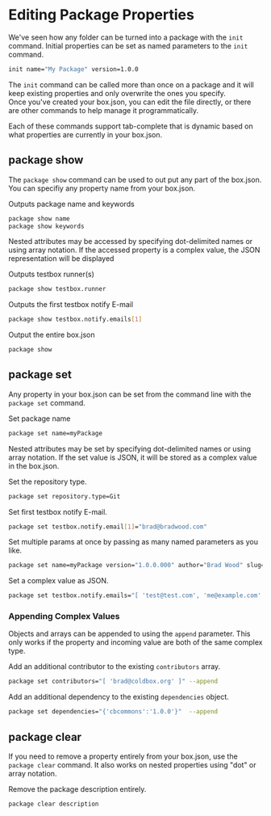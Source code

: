 # Editing Package Properties

We've seen how any folder can be turned into a package with the `init` command.  Initial properties can be set as named parameters to the `init` command.  

```bash
init name="My Package" version=1.0.0
```

The `init` command can be called more than once on a package and it will keep existing properties and only overwrite the ones you specify.  
Once you've created your box.json, you can edit the file directly, or there are other commands to help manage it programmatically.  

Each of these commands support tab-complete that is dynamic based on what properties are currently in your box.json.

## package show

The `package show` command can be used to out put any part  of the box.json.  You can specifiy any property name from your box.json.  

Outputs package name and keywords
```bash
package show name
package show keywords
```

Nested attributes may be accessed by specifying dot-delimited names or using array notation.
If the accessed property is a complex value, the JSON representation will be displayed

Outputs testbox runner(s)

```bash
package show testbox.runner
```

Outputs the first testbox notify E-mail
```bash
package show testbox.notify.emails[1]
```

Output the entire box.json

```bash
package show
```

## package set

Any property in your box.json can be set from the command line with the `package set` command.  

Set package name
```bash
package set name=myPackage
```

Nested attributes may be set by specifying dot-delimited names or using array notation.
If the set value is JSON, it will be stored as a complex value in the box.json.

Set the repository type.
```bash
package set repository.type=Git
```

Set first testbox notify E-mail.
```bash
package set testbox.notify.email[1]="brad@bradwood.com"
```

Set multiple params at once by passing as many named parameters as you like.
```bash
package set name=myPackage version="1.0.0.000" author="Brad Wood" slug="foo"
```

Set a complex value as JSON.

```bash
package set testbox.notify.emails="[ 'test@test.com', 'me@example.com' ]"
```

### Appending Complex Values

Objects and arrays can be appended to using the `append` parameter.  This only works if the property and incoming value are both of the same complex type.

Add an additional contributor to the existing `contributors` array.

```bash
package set contributors="[ 'brad@coldbox.org' ]" --append
```

Add an additional dependency to the existing `dependencies` object.

```bash
package set dependencies="{'cbcommons':'1.0.0'}"  --append
```

## package clear

If you need to remove a property entirely from your box.json, use the `package clear` command.  It also works on nested properties using "dot" or array notation.

Remove the package description entirely.

```bash
package clear description
```

